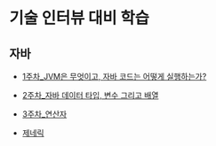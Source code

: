 # 기술 인터뷰 대비 학습
## 자바
- [1주차_JVM은 무엇이고, 자바 코드는 어떻게 실행하는가?](https://github.com/bky373/tech-interview/blob/main/java/1%EC%A3%BC%EC%B0%A8_JVM%EC%9D%80%20%EB%AC%B4%EC%97%87%EC%9D%B4%EA%B3%A0%2C%20%EC%9E%90%EB%B0%94%EC%BD%94%EB%93%9C%EB%8A%94%20%EC%96%B4%EB%96%BB%EA%B2%8C%20%EC%8B%A4%ED%96%89%ED%95%98%EB%8A%94%EA%B0%80.md)
- [2주차_자바 데이터 타입, 변수 그리고 배열](https://github.com/bky373/tech-interview/blob/main/java/2%EC%A3%BC%EC%B0%A8_%EC%9E%90%EB%B0%94%20%EB%8D%B0%EC%9D%B4%ED%84%B0%20%ED%83%80%EC%9E%85%2C%20%EB%B3%80%EC%88%98%20%EA%B7%B8%EB%A6%AC%EA%B3%A0%20%EB%B0%B0%EC%97%B4.md)
- [3주차_연산자](https://github.com/bky373/tech-interview/blob/main/java/3%EC%A3%BC%EC%B0%A8_%EC%97%B0%EC%82%B0%EC%9E%90.md)

- [제네릭](https://github.com/bky373/tech-interview/blob/main/java/%EC%A0%9C%EB%84%A4%EB%A6%AD.md)
